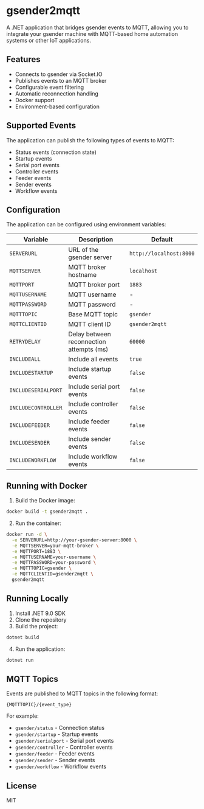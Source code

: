 # gsender2mqtt

A .NET application that bridges gsender events to MQTT, allowing you to integrate your gsender machine with MQTT-based home automation systems or other IoT applications.

## Features

- Connects to gsender via Socket.IO
- Publishes events to an MQTT broker
- Configurable event filtering
- Automatic reconnection handling
- Docker support
- Environment-based configuration

## Supported Events

The application can publish the following types of events to MQTT:

- Status events (connection state)
- Startup events
- Serial port events
- Controller events
- Feeder events
- Sender events
- Workflow events

## Configuration

The application can be configured using environment variables:

| Variable | Description | Default |
|----------|-------------|---------|
| `SERVERURL` | URL of the gsender server | `http://localhost:8000` |
| `MQTTSERVER` | MQTT broker hostname | `localhost` |
| `MQTTPORT` | MQTT broker port | `1883` |
| `MQTTUSERNAME` | MQTT username | - |
| `MQTTPASSWORD` | MQTT password | - |
| `MQTTTOPIC` | Base MQTT topic | `gsender` |
| `MQTTCLIENTID` | MQTT client ID | `gsender2mqtt` |
| `RETRYDELAY` | Delay between reconnection attempts (ms) | `60000` |
| `INCLUDEALL` | Include all events | `true` |
| `INCLUDESTARTUP` | Include startup events | `false` |
| `INCLUDESERIALPORT` | Include serial port events | `false` |
| `INCLUDECONTROLLER` | Include controller events | `false` |
| `INCLUDEFEEDER` | Include feeder events | `false` |
| `INCLUDESENDER` | Include sender events | `false` |
| `INCLUDEWORKFLOW` | Include workflow events | `false` |

## Running with Docker

1. Build the Docker image:
```bash
docker build -t gsender2mqtt .
```

2. Run the container:
```bash
docker run -d \
  -e SERVERURL=http://your-gsender-server:8000 \
  -e MQTTSERVER=your-mqtt-broker \
  -e MQTTPORT=1883 \
  -e MQTTUSERNAME=your-username \
  -e MQTTPASSWORD=your-password \
  -e MQTTTOPIC=gsender \
  -e MQTTCLIENTID=gsender2mqtt \
  gsender2mqtt
```

## Running Locally

1. Install .NET 9.0 SDK
2. Clone the repository
3. Build the project:
```bash
dotnet build
```
4. Run the application:
```bash
dotnet run
```

## MQTT Topics

Events are published to MQTT topics in the following format:
```
{MQTTTOPIC}/{event_type}
```

For example:
- `gsender/status` - Connection status
- `gsender/startup` - Startup events
- `gsender/serialport` - Serial port events
- `gsender/controller` - Controller events
- `gsender/feeder` - Feeder events
- `gsender/sender` - Sender events
- `gsender/workflow` - Workflow events

## License

MIT
